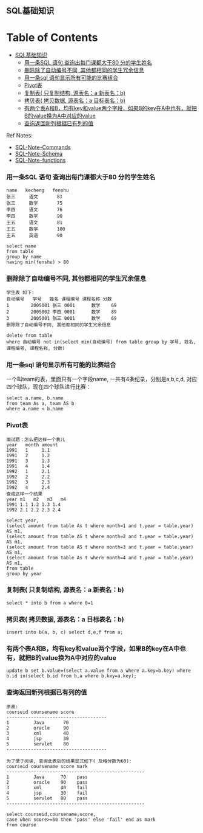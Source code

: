 ## SQL基础知识

Table of Contents
=================

 * [SQL基础知识](#sql基础知识)
    * [用一条SQL 语句 查询出每门课都大于80 分的学生姓名](#用一条sql-语句-查询出每门课都大于80-分的学生姓名)
    * [删除除了自动编号不同, 其他都相同的学生冗余信息](#删除除了自动编号不同-其他都相同的学生冗余信息)
    * [用一条sql 语句显示所有可能的比赛组合](#用一条sql-语句显示所有可能的比赛组合)
    * [Pivot表](#pivot表)
    * [复制表( 只复制结构, 源表名：a 新表名：b)](#复制表-只复制结构-源表名a-新表名b)
    * [拷贝表( 拷贝数据, 源表名：a 目标表名：b)](#拷贝表-拷贝数据-源表名a-目标表名b)
    * [有两个表A和B，均有key和value两个字段，如果B的key在A中也有，就把B的value换为A中对应的value](#有两个表a和b均有key和value两个字段如果b的key在a中也有就把b的value换为a中对应的value)
    * [查询返回新列根据已有列的值](#查询返回新列根据已有列的值)

Ref Notes:

* [SQL-Note-Commands](sql-note-commands.md)
* [SQL-Note-Schema](sql-note-schema.md)
* [SQL-Note-functions](sql-note-functions.md)

### 用一条SQL 语句 查询出每门课都大于80 分的学生姓名
```
name   kecheng   fenshu 
张三     语文       81
张三     数学       75
李四     语文       76
李四     数学       90
王五     语文       81
王五     数学       100
王五     英语       90
```

```
select name 
from table
group by name
having min(fenshu) > 80
```

### 删除除了自动编号不同, 其他都相同的学生冗余信息 
```
学生表 如下:
自动编号   学号   姓名 课程编号 课程名称 分数
1        2005001 张三 0001      数学    69
2        2005002 李四 0001      数学    89
3        2005001 张三 0001      数学    69
删除除了自动编号不同, 其他都相同的学生冗余信息
```

```
delete from table
where 自动编号 not in(select min(自动编号) from table group by 学号, 姓名, 课程编号, 课程名称, 分数)
```

### 用一条sql 语句显示所有可能的比赛组合
一个叫team的表，里面只有一个字段name, 一共有4条纪录，分别是a,b,c,d, 对应四个球队，现在四个球队进行比赛：

``` 
select a.name, b.name 
from team As a, team AS b 
where a.name < b.name
```

### Pivot表
```
面试题：怎么把这样一个表儿
year   month amount
1991   1     1.1
1991   2     1.2
1991   3     1.3
1991   4     1.4
1992   1     2.1
1992   2     2.2
1992   3     2.3
1992   4     2.4
查成这样一个结果
year m1   m2   m3   m4
1991 1.1 1.2 1.3 1.4
1992 2.1 2.2 2.3 2.4 
```

```
select year,
(select amount from table As t where month=1 and t.year = table.year) AS m1,
(select amount from table AS t where month=2 and t.year = table.year) AS m1,
(select amount from table AS t where month=3 and t.year = table.year) AS m1,
(select amount from table As t where month=4 and t.year = table.year) AS m1,
from table
group by year
```

### 复制表( 只复制结构, 源表名：a 新表名：b) 
```
select * into b from a where 0=1   
```

### 拷贝表( 拷贝数据, 源表名：a 目标表名：b) 
```
insert into b(a, b, c) select d,e,f from a; 
```

### 有两个表A和B，均有key和value两个字段，如果B的key在A中也有，就把B的value换为A中对应的value

```
update b set b.value=(select a.value from a where a.key=b.key) where b.id in(select b.id from b,a where b.key=a.key);
```

### 查询返回新列根据已有列的值
```
原表:
courseid coursename score
-------------------------------------
1         Java       70
2         oracle     90
3         xml        40
4         jsp        30
5         servlet    80
-------------------------------------

为了便于阅读, 查询此表后的结果显式如下( 及格分数为60):
courseid coursename score mark
---------------------------------------------------
1         Java      70    pass
2         oracle    90    pass
3         xml       40    fail
4         jsp       30    fail
5         servlet   80    pass
---------------------------------------------------
```

```
select courseid,coursename,score,
case when score>=60 then 'pass' else 'fail' end as mark
from course
```

